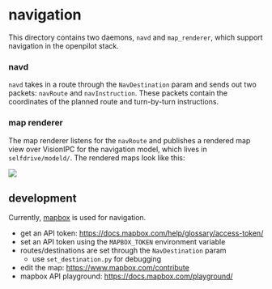 # navigation

This directory contains two daemons, `navd` and `map_renderer`, which support navigation in the openpilot stack.

### navd

`navd` takes in a route through the `NavDestination` param and sends out two packets: `navRoute` and `navInstruction`. These packets contain the coordinates of the planned route and turn-by-turn instructions.

### map renderer

The map renderer listens for the `navRoute` and publishes a rendered map view over VisionIPC for the navigation model, which lives in `selfdrive/modeld/`. The rendered maps look like this:

![](https://i.imgur.com/oZLfmwq.png)

## development

Currently, [mapbox](https://www.mapbox.com/) is used for navigation.

* get an API token: https://docs.mapbox.com/help/glossary/access-token/
* set an API token using the `MAPBOX_TOKEN` environment variable
* routes/destinations are set through the `NavDestination` param
  * use `set_destination.py` for debugging
* edit the map: https://www.mapbox.com/contribute
* mapbox API playground: https://docs.mapbox.com/playground/
